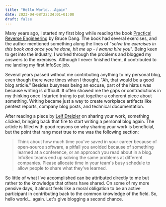 ```yaml
---
title: "Hello World...Again"
date: 2023-04-08T22:34:01+01:00
draft: false
---
```


Many years ago, I started my first blog while reading the book [Practical Reverse Engineering](https://www.amazon.co.uk/Practical-Reverse-Engineering-Reversing-Obfuscation/dp/1118787315) by Bruce Dang. The book had several exercises, and the author mentioned something along the lines of "*solve the exercises in this book and once you're done, hit me up - I wanna hire you*". Being keen to get into the industry, I worked through the problems and blogged my answers to the exercises. Although I never finished them, it contributed to me landing my first InfoSec job.

Several years passed without me contributing anything to my personal blog, even though there were times when I thought, "Ah, that would be a good blog article." Besides busyness being an excuse, part of the hiatus was because writing is difficult. It often showed me the gaps or contradictions in my thinking once I started trying to put together a coherent piece about something. Writing became just a way to create workplace artifacts like pentest reports, company blog posts, and technical documentation.

After reading a piece by [Leif Dreizler](https://leif.substack.com/p/share-the-spotlight-creating-a-culture) on sharing your work, something clicked, bringing back that fire to start writing a personal blog again. The article is filled with good reasons on why sharing your work is beneficial, but the point that rang most true to me was the following section:

>Think about how much time you've saved in your career because of open-source software, a pitfall you avoided because of something learned at a conference, or an approach you read about in a blog. InfoSec teams end up solving the same problems at different companies. Please allocate time in your team's busy schedule to allow people to share what they've learned.

So little of what I've accomplished can be attributed directly to me but rather to the knowledge that others have shared. On some of my more pensive days, it almost feels like a moral obligation to be an active participant in contributing back to the common knowledge of the field. So, hello world... again. Let's give blogging a second chance.